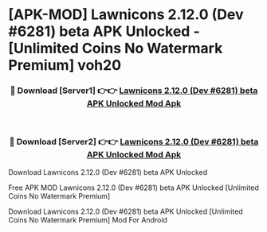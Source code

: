# [APK-MOD] Lawnicons 2.12.0 (Dev #6281) beta APK Unlocked - [Unlimited Coins No Watermark Premium] voh20



<div align="center">
<h3>🔴 Download [Server1] 👉👉 <a href="https://momento.my/?title=Lawnicons_2.12.0_(Dev_#6281)_beta_APK_Unlocked">Lawnicons 2.12.0 (Dev #6281) beta APK Unlocked Mod Apk</a></h3><br>

<h3>🔴 Download [Server2] 👉👉 <a href="https://momento.my/?title=Lawnicons_2.12.0_(Dev_#6281)_beta_APK_Unlocked">Lawnicons 2.12.0 (Dev #6281) beta APK Unlocked Mod Apk</a></h3>
</div>



Download Lawnicons 2.12.0 (Dev #6281) beta APK Unlocked 

Free APK MOD Lawnicons 2.12.0 (Dev #6281) beta APK Unlocked [Unlimited Coins No Watermark Premium]

Download Lawnicons 2.12.0 (Dev #6281) beta APK Unlocked [Unlimited Coins No Watermark Premium] Mod For Android
